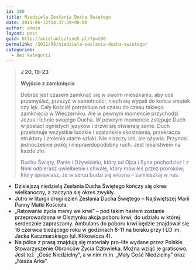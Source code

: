 ```yaml
---
id: 280
title: Niedziela Zesłania Ducha Świętego
date: 2011-06-12T14:37:39+00:00
author: admin
layout: post
guid: http://anielaolsztynek.pl/?p=280
permalink: /2011/06/niedziela-zeslania-ducha-swietego/
categories:
  - Bez kategorii
---
```

> **J 20, 19-23**
> 
> **Wyjście z zamknięcia**
> 
> Dobrze jest czasem zamknąć się w swoim mieszkaniu, aby coś przemyśleć, przeżyć w samotności, niech się wypali do końca smutek czy lęk. Cały Kościół potrzebuje od czasu do czasu takiego zamknięcia w Wieczerniku. Ale w pewnym momencie przychodzi Jezus i tchnie swojego Ducha. W pewnym momencie zstępuje Duch w postaci ognistych języków i drzwi się otwierają same. Duch przełamuje wszystkie ludzkie i szatańskie skostnienia, przekracza struktury i zmienia utarte szlaki. Nie niszczy ich, ale ożywia. Przynosi jednocześnie pokój i nieprawdopodobny ruch. Jest lekarstwem na każde zło. 
> 
> <span style="color: #666699;">Duchu Święty, Panie i Ożywicielu, który od Ojca i Syna pochodzisz i z Nimi odbierasz uwielbienie i chwałę; który mówiłeś przez proroków; który sprawiasz, że w sercu budzi się wiosna &#8211; zamieszkaj w nas.</span> 

  * <span style="color: #000000;">Dzisiejszą niedzielą Zesłania Ducha Świętego kończy się okres wielkanocny, a zaczyna się okres zwykły.</span>
  * <span style="color: #000000;">Jutro w liturgii drugi dzień Zesłania Ducha Świętego &#8211; Najświętszej Marii Panny Matki Kościoła.</span>
  * <span style="color: #000000;">&#8222;Ratowanie życia mamy we krwi&#8221; &#8211; pod takim hasłem zostanie przeprowadzona w Olsztynku akcja poboru krwi, do udziału w której serdecznie zapraszamy. Ambulans do poboru krwi będzie znajdował się 16 czerwca bieżącego roku w godzinach 8-11 na boisku przy I LO im. Jacka Kaczmarskiego (ul. Klikowicza 4).</span>
  * <span style="color: #000000;">Na półce z prasą znajdują się materiały pro-life wydane przez Polskie Stowarzyszenie Obrońców Życia Człowieka. Można wziąć je gratisowo. Jest też  &#8222;Gość Niedzielny&#8221;, a w nim m.in. &#8222;Mały Gość Niedzielny&#8221; oraz &#8222;Nasza Arka&#8221;.</span>

 <span style="color: #666699;"></span>